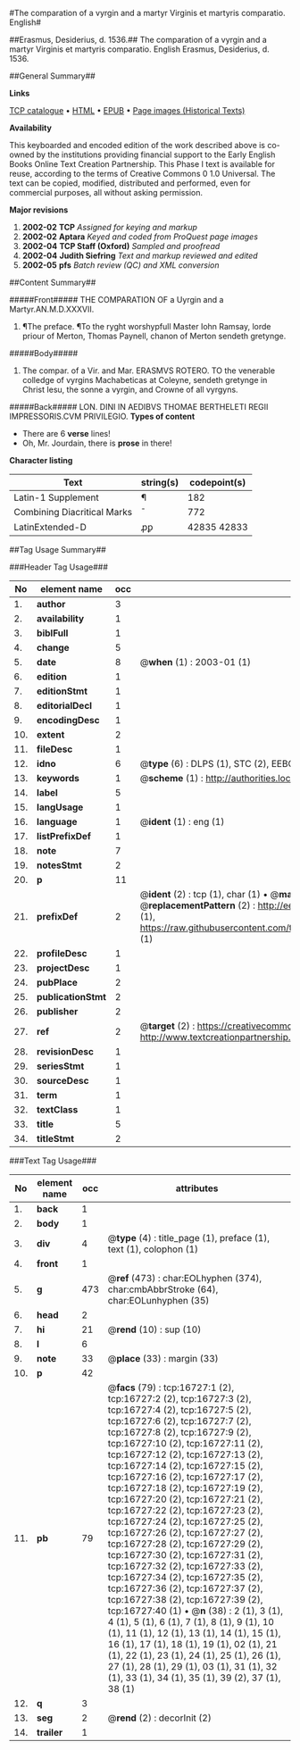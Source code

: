 #The comparation of a vyrgin and a martyr Virginis et martyris comparatio. English#

##Erasmus, Desiderius, d. 1536.##
The comparation of a vyrgin and a martyr
Virginis et martyris comparatio. English
Erasmus, Desiderius, d. 1536.

##General Summary##

**Links**

[TCP catalogue](http://www.ota.ox.ac.uk/tcp/)  • 
[HTML](http://tei.it.ox.ac.uk/tcp/Texts-HTML/free/A00/A00341.html)  • 
[EPUB](http://tei.it.ox.ac.uk/tcp/Texts-EPUB/free/A00/A00341.epub) • 
[Page images (Historical Texts)](https://data.historicaltexts.jisc.ac.uk/view?pubId=eebo-99851453e&pageId=eebo-99851453e-16727-1)

**Availability**

This keyboarded and encoded edition of the
	       work described above is co-owned by the institutions
	       providing financial support to the Early English Books
	       Online Text Creation Partnership. This Phase I text is
	       available for reuse, according to the terms of Creative
	       Commons 0 1.0 Universal. The text can be copied,
	       modified, distributed and performed, even for
	       commercial purposes, all without asking permission.

**Major revisions**

1. __2002-02__ __TCP__ *Assigned for keying and markup*
1. __2002-02__ __Aptara__ *Keyed and coded from ProQuest page images*
1. __2002-04__ __TCP Staff (Oxford)__ *Sampled and proofread*
1. __2002-04__ __Judith Siefring__ *Text and markup reviewed and edited*
1. __2002-05__ __pfs__ *Batch review (QC) and XML conversion*

##Content Summary##

#####Front#####
THE
COMPARATION
OF
a Uyrgin and
a Martyr.AN.M.D.XXXVII.
1. ¶The preface.
¶To the ryght worshypfull Master Iohn
Ramsay, lorde priour of Merton, Thomas
Paynell, chanon of Merton
sendeth gretynge.

#####Body#####

1. The compar. of a Vir. and Mar.
ERASMVS ROTERO. TO
the venerable colledge of vyrgins Machabeticas
at Coleyne, sendeth gretynge
in Christ Iesu, the sonne
a vyrgin, and Crowne
of all vyrgyns.

#####Back#####
LON. DINI IN AEDIBVS
THOMAE BERTHELETI
REGII
IMPRESSORIS.CVM PRIVILEGIO.
**Types of content**

  * There are 6 **verse** lines!
  * Oh, Mr. Jourdain, there is **prose** in there!

**Character listing**


|Text|string(s)|codepoint(s)|
|---|---|---|
|Latin-1 Supplement|¶|182|
|Combining             Diacritical Marks|̄|772|
|LatinExtended-D|ꝓꝑ|42835 42833|

##Tag Usage Summary##

###Header Tag Usage###

|No|element name|occ|attributes|
|---|---|---|---|
|1.|__author__|3||
|2.|__availability__|1||
|3.|__biblFull__|1||
|4.|__change__|5||
|5.|__date__|8| @__when__ (1) : 2003-01 (1)|
|6.|__edition__|1||
|7.|__editionStmt__|1||
|8.|__editorialDecl__|1||
|9.|__encodingDesc__|1||
|10.|__extent__|2||
|11.|__fileDesc__|1||
|12.|__idno__|6| @__type__ (6) : DLPS (1), STC (2), EEBO-CITATION (1), PROQUEST (1), VID (1)|
|13.|__keywords__|1| @__scheme__ (1) : http://authorities.loc.gov/ (1)|
|14.|__label__|5||
|15.|__langUsage__|1||
|16.|__language__|1| @__ident__ (1) : eng (1)|
|17.|__listPrefixDef__|1||
|18.|__note__|7||
|19.|__notesStmt__|2||
|20.|__p__|11||
|21.|__prefixDef__|2| @__ident__ (2) : tcp (1), char (1)  •  @__matchPattern__ (2) : ([0-9\-]+):([0-9IVX]+) (1), (.+) (1)  •  @__replacementPattern__ (2) : http://eebo.chadwyck.com/downloadtiff?vid=$1&page=$2 (1), https://raw.githubusercontent.com/textcreationpartnership/Texts/master/tcpchars.xml#$1 (1)|
|22.|__profileDesc__|1||
|23.|__projectDesc__|1||
|24.|__pubPlace__|2||
|25.|__publicationStmt__|2||
|26.|__publisher__|2||
|27.|__ref__|2| @__target__ (2) : https://creativecommons.org/publicdomain/zero/1.0/ (1), http://www.textcreationpartnership.org/docs/. (1)|
|28.|__revisionDesc__|1||
|29.|__seriesStmt__|1||
|30.|__sourceDesc__|1||
|31.|__term__|1||
|32.|__textClass__|1||
|33.|__title__|5||
|34.|__titleStmt__|2||


###Text Tag Usage###

|No|element name|occ|attributes|
|---|---|---|---|
|1.|__back__|1||
|2.|__body__|1||
|3.|__div__|4| @__type__ (4) : title_page (1), preface (1), text (1), colophon (1)|
|4.|__front__|1||
|5.|__g__|473| @__ref__ (473) : char:EOLhyphen (374), char:cmbAbbrStroke (64), char:EOLunhyphen (35)|
|6.|__head__|2||
|7.|__hi__|21| @__rend__ (10) : sup (10)|
|8.|__l__|6||
|9.|__note__|33| @__place__ (33) : margin (33)|
|10.|__p__|42||
|11.|__pb__|79| @__facs__ (79) : tcp:16727:1 (2), tcp:16727:2 (2), tcp:16727:3 (2), tcp:16727:4 (2), tcp:16727:5 (2), tcp:16727:6 (2), tcp:16727:7 (2), tcp:16727:8 (2), tcp:16727:9 (2), tcp:16727:10 (2), tcp:16727:11 (2), tcp:16727:12 (2), tcp:16727:13 (2), tcp:16727:14 (2), tcp:16727:15 (2), tcp:16727:16 (2), tcp:16727:17 (2), tcp:16727:18 (2), tcp:16727:19 (2), tcp:16727:20 (2), tcp:16727:21 (2), tcp:16727:22 (2), tcp:16727:23 (2), tcp:16727:24 (2), tcp:16727:25 (2), tcp:16727:26 (2), tcp:16727:27 (2), tcp:16727:28 (2), tcp:16727:29 (2), tcp:16727:30 (2), tcp:16727:31 (2), tcp:16727:32 (2), tcp:16727:33 (2), tcp:16727:34 (2), tcp:16727:35 (2), tcp:16727:36 (2), tcp:16727:37 (2), tcp:16727:38 (2), tcp:16727:39 (2), tcp:16727:40 (1)  •  @__n__ (38) : 2 (1), 3 (1), 4 (1), 5 (1), 6 (1), 7 (1), 8 (1), 9 (1), 10 (1), 11 (1), 12 (1), 13 (1), 14 (1), 15 (1), 16 (1), 17 (1), 18 (1), 19 (1), 02 (1), 21 (1), 22 (1), 23 (1), 24 (1), 25 (1), 26 (1), 27 (1), 28 (1), 29 (1), 03 (1), 31 (1), 32 (1), 33 (1), 34 (1), 35 (1), 39 (2), 37 (1), 38 (1)|
|12.|__q__|3||
|13.|__seg__|2| @__rend__ (2) : decorInit (2)|
|14.|__trailer__|1||

